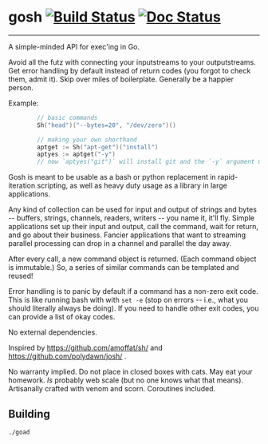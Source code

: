 # gosh [![Build Status](https://travis-ci.org/polydawn/gosh.svg)](https://travis-ci.org/polydawn/gosh) [![Doc Status](https://godoc.org/github.com/polydawn/gosh?status.png)](https://godoc.org/github.com/polydawn/gosh)

---

A simple-minded API for exec'ing in Go.

Avoid all the futz with connecting your inputstreams to your outputstreams.
Get error handling by default instead of return codes (you forgot to check them, admit it).
Skip over miles of boilerplate.
Generally be a happier person.

Example:


```go
        // basic commands
        Sh("head")("--bytes=20", "/dev/zero")()

        // making your own shorthand
        aptget := Sh("apt-get")("install")
        aptyes := aptget("-y")
        // now `aptyes("git")` will install git and the `-y` argument means it will proceed automatically
```

Gosh is meant to be usable as a bash or python replacement in rapid-iteration scripting, as well as heavy duty usage as a library in large applications.

Any kind of collection can be used for input and output of strings and bytes -- buffers, strings, channels, readers, writers -- you name it, it'll fly.
Simple applications set up their input and output, call the command, wait for return, and go about their business.
Fancier applications that want to streaming parallel processing can drop in a channel and parallel the day away.

After every call, a new command object is returned.
(Each command object is immutable.)
So, a series of similar commands can be templated and reused!

Error handling is to panic by default if a command has a non-zero exit code.
This is like running bash with with `set -e` (stop on errors -- i.e., what you should literally always be doing).
If you need to handle other exit codes, you can provide a list of okay codes.

No external dependencies.

Inspired by https://github.com/amoffat/sh/ and https://github.com/polydawn/josh/ .

No warranty implied.  Do not place in closed boxes with cats.  May eat your homework.  *Is* probably web scale (but no one knows what that means).  Artisanally crafted with venom and scorn.  Coroutines included.



## Building

`./goad`



